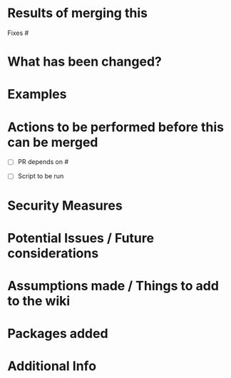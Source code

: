 # Results of merging this
<!-- Link the corresponding issue number  -->
Fixes #


# What has been changed?
<!-- Provide an overview of the changes you made, and how you approached it.  -->


# Examples
<!-- Show some before and after examples. Could e.g. be screenshots, prints, logs etc etc -->


# Actions to be performed before this can be merged
<!-- Think of other PR's, scripts etc etc (delete te options which don't apply, and leave the checkbox open because it will be filled by the reviewer) -->
- [ ] PR depends on #
- [ ] Script to be run


# Security Measures
<!-- Which security measures did you take when developing? Think of exception handling, logging etc -->


# Potential Issues / Future considerations
<!--  Did you encounter anything that could potentially cause problems in the future? Or how could this PR be improved in the future?-->


# Assumptions made / Things to add to the wiki
<!-- Did you make any assumptions during this development? Certain flows or logic? This could be quite broad, but it's
 very crucial to avoid misconceptions regarding the working of the engine --> 

# Packages added
<!-- Did you add new packages to the code? What are the licences of the packages? Make sure to only add packages
 that allowed to be used in the engine -->

# Additional Info
<!-- Write anything here that wasn't mentioned above -->

